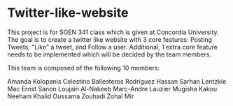 # Twitter-like-website
This project is for SOEN 341 class which is given at Concordia University. The goal is to create a twitter like website with 3 core features: Posting Tweets, "Like" a tweet, and Follow a user. Additional, 1 extra core feature needs to be implemented which will be decided by the team members.

This team is composed of the following 10 members:

Amanda Kolopanis
Celestino Ballesteros Rodriguez
Hassan Sarhan
Lentzkie Mac Ernst Sanon
Loujain Al-Nakeeb
Marc-Andre Lauzier
Mugisha Kakou	
Neeham Khalid
Oussama Zouhadi
Zohal Mir

